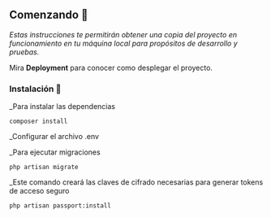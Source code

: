 ## Comenzando 🚀

_Estas instrucciones te permitirán obtener una copia del proyecto en funcionamiento en tu máquina local para propósitos de desarrollo y pruebas._

Mira **Deployment** para conocer como desplegar el proyecto.

### Instalación 🔧

_Para instalar las dependencias


```
composer install
```

_Configurar el archivo .env

_Para ejecutar migraciones

```
php artisan migrate
```

_Este comando creará las claves de cifrado necesarias para generar tokens de acceso seguro

```
php artisan passport:install
```
